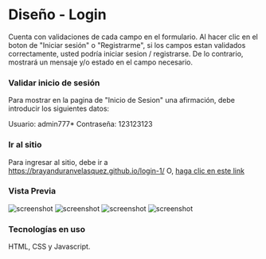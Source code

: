 # Diseño - Login 
Cuenta con validaciones de cada campo en el formulario. Al hacer clic en el boton de "Iniciar sesión" o "Registrarme", si los campos estan validados correctamente, usted podría iniciar sesion / registrarse. De lo contrario, mostrará un mensaje y/o estado en el campo necesario.

### Validar inicio de sesión
Para mostrar en la pagina de "Inicio de Sesion" una afirmación, debe introducir los siguientes datos:

Usuario: admin777*
Contraseña: 123123123

### Ir al sitio

Para ingresar al sitio, debe ir a https://brayanduranvelasquez.github.io/login-1/
O, [haga clic en este link](https://brayanduranvelasquez.github.io/login-1/)

### Vista Previa

![screenshot](https://raw.githubusercontent.com/brayanduranvelasquez/login-1/master/img/github/screenshot1.jpg)
![screenshot](https://raw.githubusercontent.com/brayanduranvelasquez/login-1/master/img/github/screenshot2.jpg)
![screenshot](https://raw.githubusercontent.com/brayanduranvelasquez/login-1/master/img/github/screenshot3.jpg)
![screenshot](https://raw.githubusercontent.com/brayanduranvelasquez/login-1/master/img/github/screenshot4.jpg)

### Tecnologías en uso

HTML, CSS y Javascript.
